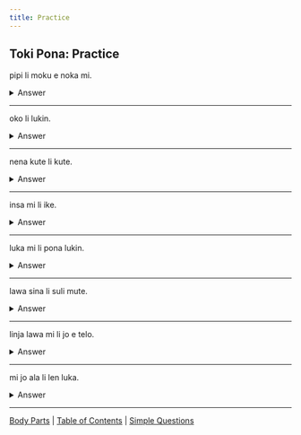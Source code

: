 ```yaml
---
title: Practice
---
```


## Toki Pona: Practice

pipi li moku e noka mi.
<details>
    <summary>Answer</summary>
    
    The insect bit my foot
</details>

---

oko li lukin.
<details>
    <summary>Answer</summary>
    
The eye sees.
</details>

---

nena kute li kute.
<details>
<summary>Answer</summary>

The ear hears.
</details>

---

insa mi li ike.
<details>
<summary>Answer</summary>

My stomach is bad.
</details>

---

luka mi li pona lukin.
<details>
<summary>Answer</summary>

My arms look good.
</details>

---

lawa sina li suli mute.
<details>
<summary>Answer</summary>

Your head is very big.
</details>

---

linja lawa mi li jo e telo.
<details>
<summary>Answer</summary>

My hair is wet.
</details>

---

mi jo ala li len luka.
<details>
<summary>Answer</summary>

I don't have any gloves.
</details>

---

[Body Parts](26sijelo.md) | [Table of Contents](toc.md) | [Simple Questions](28SimpleQuestions.md)
